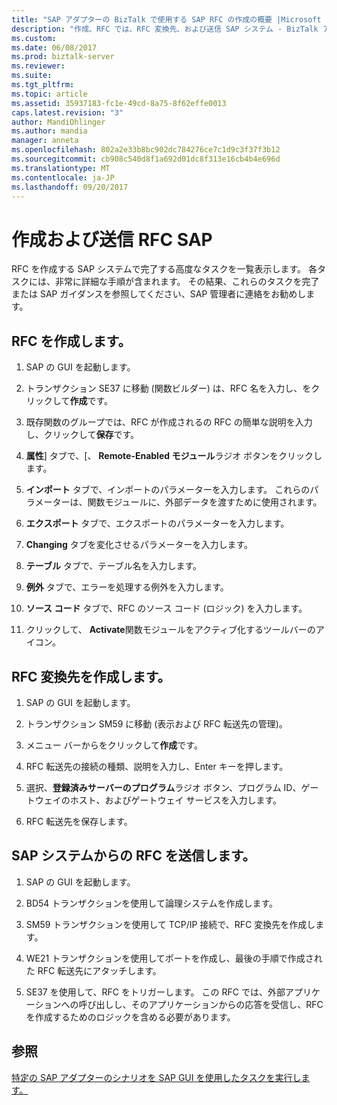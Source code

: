 ```yaml
---
title: "SAP アダプターの BizTalk で使用する SAP RFC の作成の概要 |Microsoft ドキュメント"
description: "作成、RFC では、RFC 変換先、および送信 SAP システム - BizTalk アダプター パック (BAP) の RFC"
ms.custom: 
ms.date: 06/08/2017
ms.prod: biztalk-server
ms.reviewer: 
ms.suite: 
ms.tgt_pltfrm: 
ms.topic: article
ms.assetid: 35937183-fc1e-49cd-8a75-8f62effe0013
caps.latest.revision: "3"
author: MandiOhlinger
ms.author: mandia
manager: anneta
ms.openlocfilehash: 802a2e33b8bc902dc784276ce7c1d9c3f37f3b12
ms.sourcegitcommit: cb908c540d8f1a692d01dc8f313e16cb4b4e696d
ms.translationtype: MT
ms.contentlocale: ja-JP
ms.lasthandoff: 09/20/2017
---
```

# <a name="create-and-send-an-rfc-in-sap"></a>作成および送信 RFC SAP
RFC を作成する SAP システムで完了する高度なタスクを一覧表示します。 各タスクには、非常に詳細な手順が含まれます。 その結果、これらのタスクを完了または SAP ガイダンスを参照してください、SAP 管理者に連絡をお勧めします。  
  
## <a name="create-an-rfc"></a>RFC を作成します。  
  
1.  SAP の GUI を起動します。  
  
2.  トランザクション SE37 に移動 (関数ビルダー) は、RFC 名を入力し、をクリックして**作成**です。  
  
3.  既存関数のグループでは、RFC が作成されるの RFC の簡単な説明を入力し、クリックして**保存**です。  
  
4.  **属性**] タブで、[、 **Remote-Enabled モジュール**ラジオ ボタンをクリックします。  
  
5.  **インポート** タブで、インポートのパラメーターを入力します。 これらのパラメーターは、関数モジュールに、外部データを渡すために使用されます。  
  
6.  **エクスポート** タブで、エクスポートのパラメーターを入力します。  
  
7.  **Changing**  タブを変化させるパラメーターを入力します。  
  
8.  **テーブル** タブで、テーブル名を入力します。  
  
9. **例外** タブで、エラーを処理する例外を入力します。  
  
10. **ソース コード** タブで、RFC のソース コード (ロジック) を入力します。  
  
11. クリックして、 **Activate**関数モジュールをアクティブ化するツールバーのアイコン。  

## <a name="create-an-rfc-destination"></a>RFC 変換先を作成します。  
  
1.  SAP の GUI を起動します。  
  
2.  トランザクション SM59 に移動 (表示および RFC 転送先の管理)。  
  
3.  メニュー バーからをクリックして**作成**です。  
  
4.  RFC 転送先の接続の種類、説明を入力し、Enter キーを押します。  
  
5.  選択、**登録済みサーバーのプログラム**ラジオ ボタン、プログラム ID、ゲートウェイのホスト、およびゲートウェイ サービスを入力します。  
  
6.  RFC 転送先を保存します。  

## <a name="send-an-rfc-from-an-sap-system"></a>SAP システムからの RFC を送信します。  
  
1.  SAP の GUI を起動します。  
  
2.  BD54 トランザクションを使用して論理システムを作成します。  
  
3.  SM59 トランザクションを使用して TCP/IP 接続で、RFC 変換先を作成します。  
  
4.  WE21 トランザクションを使用してポートを作成し、最後の手順で作成された RFC 転送先にアタッチします。  
  
5.  SE37 を使用して、RFC をトリガーします。 この RFC では、外部アプリケーションへの呼び出しし、そのアプリケーションからの応答を受信し、RFC を作成するためのロジックを含める必要があります。  
  
## <a name="see-also"></a>参照  
 [特定の SAP アダプターのシナリオを SAP GUI を使用したタスクを実行します。](performing-tasks-using-the-sap-gui-for-specific-sap-adapter-scenarios.md)